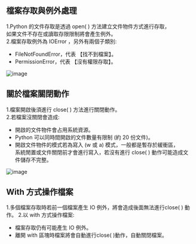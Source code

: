 ## 檔案存取與例外處理    
  1.Python 的文件存取是透過 open( ) 方法建立文件物件方式進行存取，   
  如果文件不存在或讀取存限限制將會產生例外。   
  2.檔案存取例外為 IOError ，另外有兩個子類別:    
  * FileNotFoundError，代表 【找不到檔案】。   
  * PermissionError，代表 【沒有權限存取】。    

![image](https://user-images.githubusercontent.com/112489587/200354926-34e4b9de-5d93-45da-86bd-b96a2eb934b2.png)


## 關於檔案關閉動作    

1.檔案開啟後須進行 close( ) 方法進行關閉動作。   
2.若檔案沒關閉會造成:    
  * 開啟的文件物件會占用系統資源。   
  * Python 可以同時間開啟的文件數量有限制 (約 20 份文件)。    
  * 開啟文件物件的模式若為寫入 (w 或 a) 模式，一般都是暫存於緩衝區，    
  系統閒置或文件關閉前才會進行寫入，若沒有進行 close( ) 動作可能造成文 件儲存不完整。   
  
  ![image](https://user-images.githubusercontent.com/112489587/200355468-821567a1-1d33-490a-b55e-49322891b768.png)


## With 方式操作檔案
1.多個檔案存取時若前一個檔案產生 IO 例外，將會造成後面無法進行close( ) 動作。
2.以 with 方式操作檔案:
* 檔案存取仍有可能產生 IO 例外。
* 離開 with 區塊時檔案將會自動進行close( )動作，自動關閉檔案。
